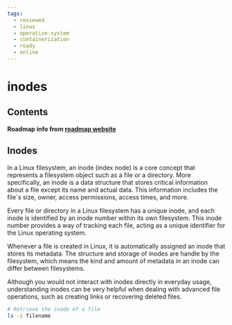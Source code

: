 ```yaml
---
tags:
  - reviewed
  - linux
  - operative-system
  - containerization
  - ready
  - online
---
```


# inodes

## Contents

__Roadmap info from [roadmap website](https://roadmap.sh/linux/disks-filesystems/inodes)__

## Inodes

In a Linux filesystem, an inode (index node) is a core concept that represents a filesystem object such as a file or a directory. More specifically, an inode is a data structure that stores critical information about a file except its name and actual data. This information includes the file`s size, owner, access permissions, access times, and more.

Every file or directory in a Linux filesystem has a unique inode, and each inode is identified by an inode number within its own filesystem. This inode number provides a way of tracking each file, acting as a unique identifier for the Linux operating system.

Whenever a file is created in Linux, it is automatically assigned an inode that stores its metadata. The structure and storage of inodes are handle by the filesystem, which means the kind and amount of metadata in an inode can differ between filesystems.

Although you would not interact with inodes directly in everyday usage, understanding inodes can be very helpful when dealing with advanced file operations, such as creating links or recovering deleted files.

```bash
# Retrieve the inode of a file
ls -i filename

```
